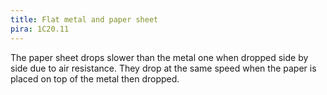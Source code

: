 ```yaml
---
title: Flat metal and paper sheet
pira: 1C20.11
---
```


The paper sheet drops slower than the metal one when dropped side by side due to air resistance. They drop at the same speed when the paper is placed on top of the metal then dropped.